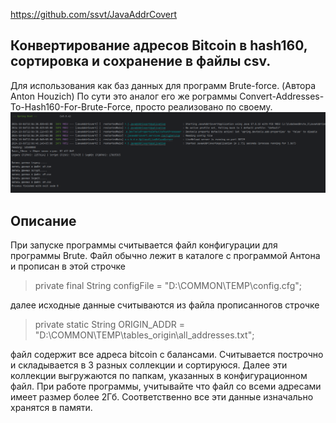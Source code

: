 https://github.com/ssvt/JavaAddrCovert

## Конвертирование адресов Bitcoin в hash160, сортировка и сохранение в файлы csv.
Для использования как баз данных для программ Brute-force. (Автора Anton Houzich)
По сути это аналог его же рограммы Convert-Addresses-To-Hash160-For-Brute-Force, просто реализовано по своему.
![](image/JavaAddrConvert.png)

## Описание
При запуске программы считывается файл конфигурации для программы Brute.
Файл обычно лежит в каталоге с программой Антона и прописан в этой строчке
> private final String configFile = "D:\\COMMON\\TEMP\\config.cfg";

далее исходные данные считываются из файла прописанногов строчке
> private static String ORIGIN_ADDR = "D:\\COMMON\\TEMP\\tables_origin\\all_addresses.txt";

файл содержит все адреса bitcoin с балансами. Считывается построчно и складывается 
в 3 разных соллекции и сортируюся.  Далее эти коллекции выгружаются по папкам, указанных
в конфигурационном файл. 
При работе программы, учитывайте что файл со всеми адресами имеет размер более 2Гб. Соответственно все эти данные 
изначально хранятся в памяти. 





